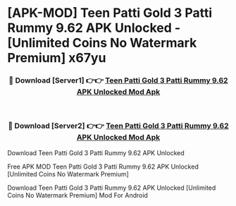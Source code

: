 # [APK-MOD] Teen Patti Gold 3 Patti Rummy 9.62 APK Unlocked - [Unlimited Coins No Watermark Premium] x67yu



<div align="center">
<h3>🔴 Download [Server1] 👉👉 <a href="https://momento.my/?title=Teen_Patti_Gold_3_Patti_Rummy_9.62_APK_Unlocked">Teen Patti Gold 3 Patti Rummy 9.62 APK Unlocked Mod Apk</a></h3><br>

<h3>🔴 Download [Server2] 👉👉 <a href="https://momento.my/?title=Teen_Patti_Gold_3_Patti_Rummy_9.62_APK_Unlocked">Teen Patti Gold 3 Patti Rummy 9.62 APK Unlocked Mod Apk</a></h3>
</div>



Download Teen Patti Gold 3 Patti Rummy 9.62 APK Unlocked 

Free APK MOD Teen Patti Gold 3 Patti Rummy 9.62 APK Unlocked [Unlimited Coins No Watermark Premium]

Download Teen Patti Gold 3 Patti Rummy 9.62 APK Unlocked [Unlimited Coins No Watermark Premium] Mod For Android
